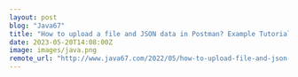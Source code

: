 ```yaml
---
layout: post
blog: "Java67"
title: "How to upload a file and JSON data in Postman? Example Tutorial "
date: 2023-05-20T14:08:00Z
image: images/java.png
remote_url: "http://www.java67.com/2022/05/how-to-upload-file-and-json-data-in.html"
---
```

